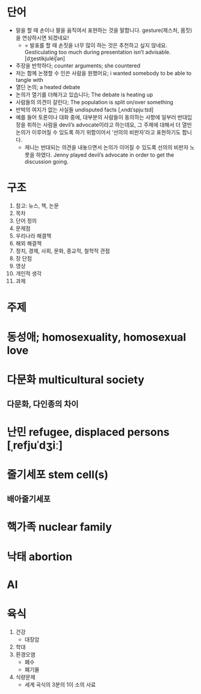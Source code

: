 # 단어
* 말을 할 때 손이나 팔을 움직여서 표현하는 것을 말합니다. gesture(제스처, 몸짓)을 연상하시면 되겠네요! 
	* = 발표를 할 때 손짓을 너무 많이 하는 것은 추천하고 싶지 않네요. Gesticulating too much during presentation isn’t advisable.  [dʒestìkjuléiʃən] 
* 주장을 반학하다; counter arguments; she countered
* 저는 함께 논쟁할 수 인쓴 사람을 원했어요; i wanted somebody to be able to tangle with
* 열딘 논의; a heated debate
* 논의가 열기를 더해가고 있습니다; The debate is heating up
* 사람들의 의견이 갈린다; The population is split on/over something 
* 반박의 여지가 없는 사실들 undisputed facts   [ˌʌndɪˈspjuːtɪd] 
* 예를 들어 토론이나 대화 중에, 대부분의 사람들이 동의하는 사항에 일부러 반대입장을 취하는 사람을 devil’s advocate이라고 하는데요, 그 주제에 대해서 더 열띤 논의가 이루어질 수 있도록 하기 위함이어서 ‘선의의 비판자’라고 표현하기도 합니다. 
  * 제니는 반대되는 의견을 내놓으면서 논의가 이어질 수 있도록 선의의 비판자 노릇을 하였다. Jenny played devil’s advocate in order to get the discussion going.

# 구조
1.  참고: 뉴스, 책, 논문
2.  목차
3. 단어 정의
4. 문제점
5. 우리나라 해결책
6. 해외 해결책
7. 정치, 경제, 사회, 문화, 종교적, 철학적 관점
8. 장 단점
9. 영상
10. 개인적 생각
11. 과제



# 주제

# 동성애; homosexuality, homosexual love

# 다문화 multicultural society
## 다문화, 다인종의 차이

# 난민 refugee, displaced persons [ˌrefjuˈdʒiː]

# 줄기세포 stem cell(s)
## 배아줄기세포

# 핵가족  nuclear family

# 낙태 abortion

# AI

# 육식
1. 건강
	* 대장암
2. 학대
3. 환경오염
	* 폐수
	* 폐기물
4. 식량문제
	* 세계 곡식의 3분의 1이 소의 사료